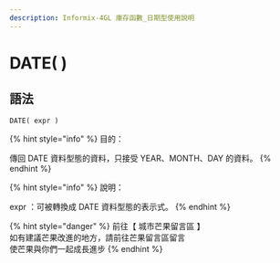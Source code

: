 ```yaml
---
description: Informix-4GL 庫存函數_日期型使用說明
---
```


# DATE( )

## 語法

```
DATE( expr )
```

{% hint style="info" %}
目的：

傳回 DATE 資料型態的資料，只接受 YEAR、MONTH、DAY 的資料。
{% endhint %}

{% hint style="info" %}
說明：

expr ：可被轉換成 DATE 資料型態的表示式。
{% endhint %}

{% hint style="danger" %}
前往【 城市芒果留言區 】\
如有建議芒果改進的地方，請前往芒果留言區留言\
使芒果與你們一起成長進步
{% endhint %}
